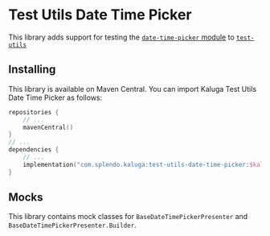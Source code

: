 # Test Utils Date Time Picker

This library adds support for testing the [`date-time-picker` module](../date-time-picker) to [`test-utils`](../test-utils-base)

## Installing
This library is available on Maven Central. You can import Kaluga Test Utils Date Time Picker as follows:

```kotlin
repositories {
    // ...
    mavenCentral()
}
// ...
dependencies {
    // ...
    implementation("com.splendo.kaluga:test-utils-date-time-picker:$kalugaVersion")
}
```

## Mocks
This library contains mock classes for `BaseDateTimePickerPresenter` and `BaseDateTimePickerPresenter.Builder`.
